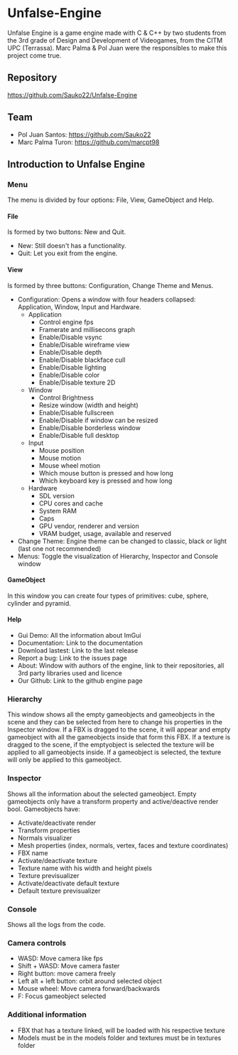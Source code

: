 # Unfalse-Engine
Unfalse Engine is a game engine made with C & C++ by two students from the 3rd grade of Design and Development of Videogames, from the CITM UPC (Terrassa).
Marc Palma & Pol Juan were the responsibles to make this project come true.

## Repository
https://github.com/Sauko22/Unfalse-Engine

## Team
- Pol Juan Santos: https://github.com/Sauko22
- Marc Palma Turon: https://github.com/marcpt98

## Introduction to Unfalse Engine
### Menu
The menu is divided by four options: File, View, GameObject and Help.
#### File
Is formed by two buttons: New and Quit. 
- New: Still doesn't has a functionality.
- Quit: Let you exit from the engine.

#### View
Is formed by three buttons: Configuration, Change Theme and Menus.
- Configuration: Opens a window with four headers collapsed: Application, Window, Input and Hardware.
	- Application
		- Control engine fps
		- Framerate and millisecons graph
		- Enable/Disable vsync
		- Enable/Disable wireframe view
		- Enable/Disable depth
		- Enable/Disable blackface cull
		- Enable/Disable lighting
		- Enable/Disable color
		- Enable/Disable texture 2D
	- Window
		- Control Brightness
		- Resize window (width and height)
		- Enable/Disable fullscreen
		- Enable/Disable if window can be resized
		- Enable/Disable borderless window
		- Enable/Disable full desktop
	- Input
		- Mouse position
		- Mouse motion
		- Mouse wheel motion
		- Which mouse button is pressed and how long
		- Which keyboard key is pressed and how long
	- Hardware
		- SDL version
		- CPU cores and cache
		- System RAM
		- Caps
		- GPU vendor, renderer and version
		- VRAM budget, usage, available and reserved
- Change Theme: Engine theme can be changed to classic, black or light (last one not recommended)
- Menus: Toggle the visualization of Hierarchy, Inspector and Console window

#### GameObject
In this window you can create four types of primitives: cube, sphere, cylinder and pyramid.

#### Help
- Gui Demo: All the information about ImGui
- Documentation: Link to the documentation
- Download lastest: Link to the last release
- Report a bug: Link to the issues page
- About: Window with authors of the engine, link to their repositories, all 3rd party libraries used and licence
- Our Github: Link to the github engine page

### Hierarchy
This window shows all the empty gameobjects and gameobjects in the scene and they can be selected from here to change his properties in the Inspector window.
If a FBX is dragged to the scene, it will appear and empty gameobject with all the gameobjects inside that form this FBX.
If a texture is dragged to the scene, if the emptyobject is selected the texture will be applied to all gameobjects inside. If a gameobject is selected, the texture will only be applied to this gameobject.

### Inspector
Shows all the information about the selected gameobject.
Empty gameobjects only have a transform property and active/deactive render bool.
Gameobjects have:
- Activate/deactivate render
- Transform properties
- Normals visualizer
- Mesh properties (index, normals, vertex, faces and texture coordinates)
- FBX name
- Activate/deactivate texture
- Texture name with his width and height pixels
- Texture previsualizer 
- Activate/deactivate default texture
- Default texture previsualizer

### Console
Shows all the logs from the code.

### Camera controls
- WASD: Move camera like fps
- Shift + WASD: Move camera faster
- Right button: move camera freely
- Left alt + left button: orbit around selected object
- Mouse wheel: Move camera forward/backwards
- F: Focus gameobject selected

### Additional information
- FBX that has a texture linked, will be loaded with his respective texture
- Models must be in the models folder and textures must be in textures folder


